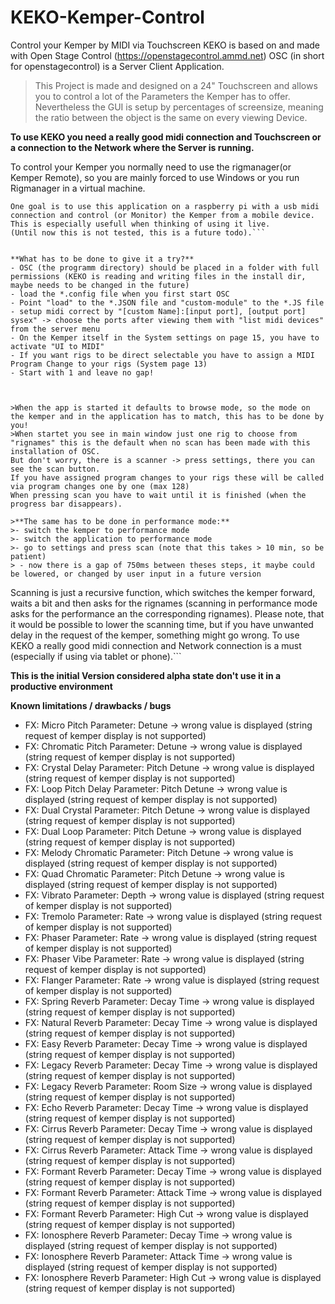 # KEKO-Kemper-Control
Control your Kemper by MIDI via Touchscreen
KEKO is based on and made with Open Stage Control (https://openstagecontrol.ammd.net)
OSC (in short for openstagecontrol) is a Server Client Application. 

>This Project is made and designed on a 24" Touchscreen and allows you to control a lot of the Parameters the Kemper has to offer.
>Nevertheless the GUI is setup by percentages of screensize, meaning the ratio between the object is the same on every viewing Device.

**To use KEKO you need a really good midi connection and Touchscreen or a connection to the Network where the Server is running.**

To control your Kemper you normally need to use the rigmanager(or Kemper Remote), so you are mainly forced to use Windows or you run Rigmanager in a virtual machine.

```
One goal is to use this application on a raspberry pi with a usb midi connection and control (or Monitor) the Kemper from a mobile device.
This is especially usefull when thinking of using it live.
(Until now this is not tested, this is a future todo).```


**What has to be done to give it a try?**
- OSC (the programm directory) should be placed in a folder with full permissions (KEKO is reading and writing files in the install dir, maybe needs to be changed in the future)
- load the *.config file when you first start OSC
- Point "load" to the *.JSON file and "custom-module" to the *.JS file
- setup midi correct by "[custom Name]:[input port], [output port] sysex" -> choose the ports after viewing them with "list midi devices" from the server menu
- On the Kemper itself in the System settings on page 15, you have to activate "UI to MIDI"
- If you want rigs to be direct selectable you have to assign a MIDI Program Change to your rigs (System page 13)
- Start with 1 and leave no gap!



>When the app is started it defaults to browse mode, so the mode on the kemper and in the application has to match, this has to be done by you!
>When startet you see in main window just one rig to choose from "rignames" this is the default when no scan has been made with this installation of OSC.
But don't worry, there is a scanner -> press settings, there you can see the scan button.
If you have assigned program changes to your rigs these will be called via program changes one by one (max 128)
When pressing scan you have to wait until it is finished (when the progress bar disappears).

>**The same has to be done in performance mode:**
>- switch the kemper to performance mode
>- switch the application to performance mode
>- go to settings and press scan (note that this takes > 10 min, so be patient)
> - now there is a gap of 750ms between theses steps, it maybe could be lowered, or changed by user input in a future version

```
Scanning is just a recursive function, which switches the kemper forward, waits a bit and then asks for the rignames (scanning in performance mode asks for the performance an the corresponding rignames). Please note, that it would be possible to lower the scanning time, but if you have unwanted delay in the request of the kemper, something might go wrong. To use KEKO a really good midi connection and Network connection is a must (especially if using via tablet or phone).```
 

**This is the initial Version considered alpha state don't use it in a productive environment**

**Known limitations / drawbacks / bugs**
- FX: Micro Pitch       Parameter: Detune       -> wrong value is displayed (string request of kemper display is not supported)
- FX: Chromatic Pitch   Parameter: Detune       -> wrong value is displayed (string request of kemper display is not supported)
- FX: Crystal Delay     Parameter: Pitch Detune -> wrong value is displayed (string request of kemper display is not supported)
- FX: Loop Pitch Delay  Parameter: Pitch Detune -> wrong value is displayed (string request of kemper display is not supported)
- FX: Dual Crystal      Parameter: Pitch Detune -> wrong value is displayed (string request of kemper display is not supported)
- FX: Dual Loop         Parameter: Pitch Detune -> wrong value is displayed (string request of kemper display is not supported)
- FX: Melody Chromatic  Parameter: Pitch Detune -> wrong value is displayed (string request of kemper display is not supported)
- FX: Quad Chromatic    Parameter: Pitch Detune -> wrong value is displayed (string request of kemper display is not supported)
- FX: Vibrato           Parameter: Depth        -> wrong value is displayed (string request of kemper display is not supported)
- FX: Tremolo           Parameter: Rate         -> wrong value is displayed (string request of kemper display is not supported)
- FX: Phaser            Parameter: Rate         -> wrong value is displayed (string request of kemper display is not supported)
- FX: Phaser Vibe       Parameter: Rate         -> wrong value is displayed (string request of kemper display is not supported)
- FX: Flanger           Parameter: Rate         -> wrong value is displayed (string request of kemper display is not supported)
- FX: Spring Reverb     Parameter: Decay Time   -> wrong value is displayed (string request of kemper display is not supported)
- FX: Natural Reverb    Parameter: Decay Time   -> wrong value is displayed (string request of kemper display is not supported)
- FX: Easy Reverb       Parameter: Decay Time   -> wrong value is displayed (string request of kemper display is not supported)
- FX: Legacy Reverb     Parameter: Decay Time   -> wrong value is displayed (string request of kemper display is not supported)
- FX: Legacy Reverb     Parameter: Room Size    -> wrong value is displayed (string request of kemper display is not supported)
- FX: Echo Reverb       Parameter: Decay Time   -> wrong value is displayed (string request of kemper display is not supported)
- FX: Cirrus Reverb     Parameter: Decay Time   -> wrong value is displayed (string request of kemper display is not supported)
- FX: Cirrus Reverb     Parameter: Attack Time  -> wrong value is displayed (string request of kemper display is not supported)
- FX: Formant Reverb    Parameter: Decay Time   -> wrong value is displayed (string request of kemper display is not supported)
- FX: Formant Reverb    Parameter: Attack Time  -> wrong value is displayed (string request of kemper display is not supported)
- FX: Formant Reverb    Parameter: High Cut     -> wrong value is displayed (string request of kemper display is not supported)
- FX: Ionosphere Reverb Parameter: Decay Time   -> wrong value is displayed (string request of kemper display is not supported)
- FX: Ionosphere Reverb Parameter: Attack Time  -> wrong value is displayed (string request of kemper display is not supported)
- FX: Ionosphere Reverb Parameter: High Cut     -> wrong value is displayed (string request of kemper display is not supported)
